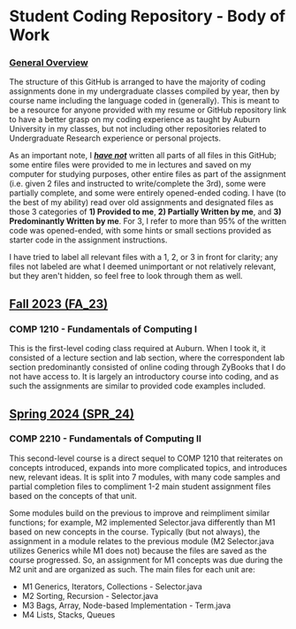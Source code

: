 # Student Coding Repository - Body of Work

### <ins>General Overview<ins>

The structure of this GitHub is arranged to have the majority of coding assignments done in my undergraduate classes compiled by year, then by course name including the language coded in (generally). This is meant to be a resource for anyone provided with my resume or GitHub repository link to have a better grasp on my coding experience as taught by Auburn University in my classes, but not including other repositories related to Undergraduate Research experience or personal projects.

As an important note, I **_<ins>have not<ins>_** written all parts of all files in this GitHub; some entire files were provided to me in lectures and saved on my computer for studying purposes, other entire files as part of the assignment (i.e. given 2 files and instructed to write/complete the 3rd), some were partially complete, and some were entirely opened-ended coding. I have (to the best of my ability) read over old assignments and designated files as those 3 categories of **1) Provided to me**, **2) Partially Written by me**, and **3) Predominantly Written by me**. For 3, I refer to more than 95% of the written code was opened-ended, with some hints or small sections provided as starter code in the assignment instructions. 

I have tried to label all relevant files with a 1, 2, or 3 in front for clarity; any files not labeled are what I deemed unimportant or not relatively relevant, but they aren't hidden, so feel free to look through them as well. 

## <ins> Fall 2023 (FA_23)<ins>

### COMP 1210 - Fundamentals of Computing I

This is the first-level coding class required at Auburn. When I took it, it consisted of a lecture section and lab section, where the correspondent lab section predominantly consisted of online coding through ZyBooks that I do not have access to. It is largely an introductory course into coding, and as such the assignments are similar to provided code examples included. 

## <ins> Spring 2024 (SPR_24)<ins>

### COMP 2210 - Fundamentals of Computing II

This second-level course is a direct sequel to COMP 1210 that reiterates on concepts introduced, expands into more complicated topics, and introduces new, relevant ideas. It is split into 7 modules, with many code samples and partial completion files to compliment 1-2 main student assignment files based on the concepts of that unit.

Some modules build on the previous to improve and reimpliment similar functions; for example, M2 implemented Selector.java differently than M1 based on new concepts in the course. Typically (but not always), the assignment in a module relates to the previous module (M2 Selector.java utilizes Generics while M1 does not) because the files are saved as the course progressed. So, an assignment for M1 concepts was due during the M2 unit and are organized as such. The main files for each unit are: 
  * M1 Generics, Iterators, Collections - Selector.java
  * M2 Sorting, Recursion - Selector.java
  * M3 Bags, Array, Node-based Implementation - Term.java
  * M4 Lists, Stacks, Queues
